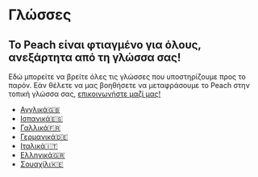 # Γλώσσες
## Το Peach είναι φτιαγμένο για όλους, ανεξάρτητα από τη γλώσσα σας!

Εδώ μπορείτε να βρείτε όλες τις γλώσσες που υποστηρίζουμε προς το παρόν.
Εάν θέλετε να μας βοηθήσετε να μεταφράσουμε το Peach στην τοπική γλώσσα σας, [επικοινωνήστε μαζί μας!](mailto:hello@peachbitcoin.com)

<ul>
  <li><a href="/">Αγγλικά🇬🇧</a></li>
  <li><a href="/es">Ισπανικά🇪🇸</a></li>
  <li><a href="/fr">Γαλλικά🇫🇷</a></li>
  <li><a href="/de">Γερμανικά🇩🇪</a></li>
  <li><a href="/it">Ιταλικά🇮🇹</a></li>
  <li><a href="/el">Ελληνικά🇬🇷</a></li>
  <li><a href="/sw">Σουαχίλι🇰🇪</a></li>
</ul>

